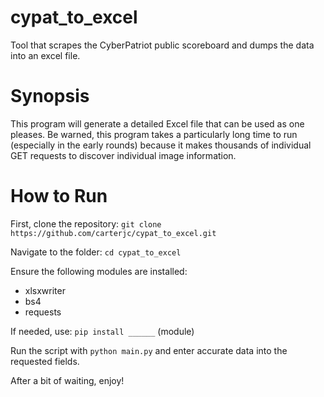 # cypat_to_excel
Tool that scrapes the CyberPatriot public scoreboard and dumps the data into an excel file.

# Synopsis
This program will generate a detailed Excel file that can be used as one pleases. Be warned, this program takes a particularly long time to run (especially in the early rounds) because it makes thousands of individual GET requests to discover individual image information.

# How to Run
First, clone the repository:
`git clone https://github.com/carterjc/cypat_to_excel.git`

Navigate to the folder:
`cd cypat_to_excel`

Ensure the following modules are installed:
- xlsxwriter
- bs4
- requests

If needed, use: `pip install ______` (module)

Run the script with `python main.py` and enter accurate data into the requested fields.

After a bit of waiting, enjoy!
